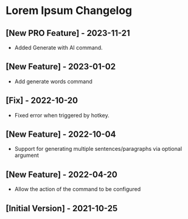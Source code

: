 # Lorem Ipsum Changelog

## [New PRO Feature] - 2023-11-21

- Added Generate with AI command.

## [New Feature] - 2023-01-02

- Add generate words command

## [Fix] - 2022-10-20

- Fixed error when triggered by hotkey.

## [New Feature] - 2022-10-04

- Support for generating multiple sentences/paragraphs via optional argument

## [New Feature] - 2022-04-20

- Allow the action of the command to be configured

## [Initial Version] - 2021-10-25
